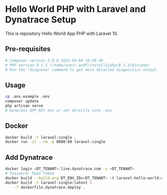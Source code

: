# Hello World PHP with Laravel and Dynatrace Setup

This is repository Hello World App PHP with Laravel 10.

## Pre-requisites

```sh
# Composer version 2.8.8 2025-04-04 16:56:46
# PHP version 8.1.3 (/home/user/.asdf/installs/php/8.1.3/bin/php)
# Run the "diagnose" command to get more detailed diagnostics output.
```

## Usage

```sh
cp .env.example .env
composer update
php artisan serve
# Generate APP_KEY env or set directly into .env
```

## Docker

```sh
docker build -t laravel-single .
docker run -it --rm -p 8080:80 laravel-single
```

## Add Dynatrace

```sh
docker login <DT_TENANT>.live.dynatrace.com -u <DT_TENANT>
# Password: PaaS Token
docker build --build-arg DT_ENV_ID=<DT_TENANT> -t laravel-hello-world:dynatrace-base -f dockerfile.dynatrace.base .
docker build -t laravel-single:latest \
    -f dockerfile.dynatrace.deploy .
```
